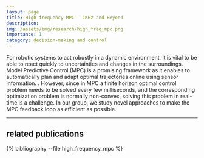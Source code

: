 ```yaml
---
layout: page
title: High frequency MPC - 1KHz and Beyond
description: 
img: /assets/img/research/high_freq_mpc.png
importance: 1
category: decision-making and control
---
```


For robotic systems to act robustly in a dynamic environment, it is vital to be able to   react quickly to uncertainties and changes in the surroundings. Model Predictive Control (MPC) is a promising framework as it  enables to automatically plan and adapt optimal trajectories online using sensor information. . However, since in MPC a finite horizon optimal control problem needs to be solved every few milliseconds, and the corresponding optimization problem is normally non-convex, solving this problem in real-time is a challenge. In our group, we study novel approaches to make the MPC feedback loop as efficient as possible.


---
## related publications
<div class="publications">

{% bibliography --file high_frequency_mpc %}

</div>